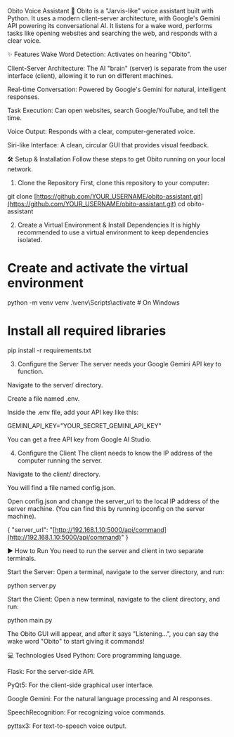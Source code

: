 Obito Voice Assistant 🤖
Obito is a "Jarvis-like" voice assistant built with Python. It uses a modern client-server architecture, with Google's Gemini API powering its conversational AI. It listens for a wake word, performs tasks like opening websites and searching the web, and responds with a clear voice.

✨ Features
Wake Word Detection: Activates on hearing "Obito".

Client-Server Architecture: The AI "brain" (server) is separate from the user interface (client), allowing it to run on different machines.

Real-time Conversation: Powered by Google's Gemini for natural, intelligent responses.

Task Execution: Can open websites, search Google/YouTube, and tell the time.

Voice Output: Responds with a clear, computer-generated voice.

Siri-like Interface: A clean, circular GUI that provides visual feedback.

🛠️ Setup & Installation
Follow these steps to get Obito running on your local network.

1. Clone the Repository
First, clone this repository to your computer:

git clone [https://github.com/YOUR_USERNAME/obito-assistant.git](https://github.com/YOUR_USERNAME/obito-assistant.git)
cd obito-assistant

2. Create a Virtual Environment & Install Dependencies
It is highly recommended to use a virtual environment to keep dependencies isolated.

# Create and activate the virtual environment
python -m venv venv
.\venv\Scripts\activate  # On Windows

# Install all required libraries
pip install -r requirements.txt

3. Configure the Server
The server needs your Google Gemini API key to function.

Navigate to the server/ directory.

Create a file named .env.

Inside the .env file, add your API key like this:

GEMINI_API_KEY="YOUR_SECRET_GEMINI_API_KEY"

You can get a free API key from Google AI Studio.

4. Configure the Client
The client needs to know the IP address of the computer running the server.

Navigate to the client/ directory.

You will find a file named config.json.

Open config.json and change the server_url to the local IP address of the server machine. (You can find this by running ipconfig on the server machine).

{
    "server_url": "[http://192.168.1.10:5000/api/command](http://192.168.1.10:5000/api/command)" 
}

▶️ How to Run
You need to run the server and client in two separate terminals.

Start the Server:
Open a terminal, navigate to the server directory, and run:

python server.py

Start the Client:
Open a new terminal, navigate to the client directory, and run:

python main.py

The Obito GUI will appear, and after it says "Listening...", you can say the wake word "Obito" to start giving it commands!

💻 Technologies Used
Python: Core programming language.

Flask: For the server-side API.

PyQt5: For the client-side graphical user interface.

Google Gemini: For the natural language processing and AI responses.

SpeechRecognition: For recognizing voice commands.

pyttsx3: For text-to-speech voice output.